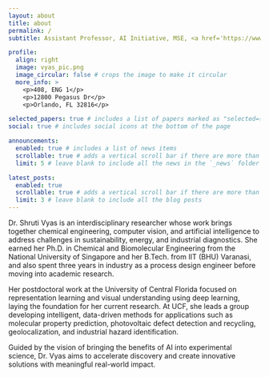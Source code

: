 ```yaml
---
layout: about
title: about
permalink: /
subtitle: Assistant Professor, AI Initiative, MSE, <a href='https://www.ucf.edu/'>University of Central Florida</a>

profile:
  align: right
  image: vyas_pic.png
  image_circular: false # crops the image to make it circular
  more_info: >
    <p>408, ENG 1</p>
    <p>12800 Pegasus Dr</p>
    <p>Orlando, FL 32816</p>

selected_papers: true # includes a list of papers marked as "selected={true}"
social: true # includes social icons at the bottom of the page

announcements:
  enabled: true # includes a list of news items
  scrollable: true # adds a vertical scroll bar if there are more than 3 news items
  limit: 5 # leave blank to include all the news in the `_news` folder

latest_posts:
  enabled: true
  scrollable: true # adds a vertical scroll bar if there are more than 3 new posts items
  limit: 3 # leave blank to include all the blog posts
---
```


Dr. Shruti Vyas is an interdisciplinary researcher whose work brings together chemical engineering, computer vision, and artificial intelligence to address challenges in sustainability, energy, and industrial diagnostics. She earned her Ph.D. in Chemical and Biomolecular Engineering from the National University of Singapore and her B.Tech. from IIT (BHU) Varanasi, and also spent three years in industry as a process design engineer before moving into academic research.

Her postdoctoral work at the University of Central Florida focused on representation learning and visual understanding using deep learning, laying the foundation for her current research. At UCF, she leads a group developing intelligent, data-driven methods for applications such as molecular property prediction, photovoltaic defect detection and recycling, geolocalization, and industrial hazard identification.

Guided by the vision of bringing the benefits of AI into experimental science, Dr. Vyas aims to accelerate discovery and create innovative solutions with meaningful real-world impact.
